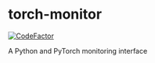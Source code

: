 # torch-monitor

[![CodeFactor](https://www.codefactor.io/repository/github/jokeren/torch-monitor/badge?s=80fcc39bbf4c5c080ee7587b962fc5a6925ee67e)](https://www.codefactor.io/repository/github/jokeren/torch-monitor)

A Python and PyTorch monitoring interface
